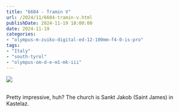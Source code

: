 ```yaml
---
title: "6604 - Tramin V"
url: /2024/11/6604-tramin-v.html
publishDate: 2024-11-19 18:00:00
date: 2024-11-19
categories:
- "olympus-m-zuiko-digital-ed-12-100mm-f4-0-is-pro"
tags:
- "Italy"
- "south-tyrol"
- "olympus-om-d-e-m1-mk-iii"
---
```

<div class="container">
<div class="center"><a target="_blank" href="https://d25zfm9zpd7gm5.cloudfront.net/1200x1200/2020/20200907_163840-ORF-DxO_DeepPRIME_XD2_lr-2.jpg"><img class="webfeedsFeaturedVisual" src="https://d25zfm9zpd7gm5.cloudfront.net/0600x0600/2020/20200907_163840-ORF-DxO_DeepPRIME_XD2_lr-2.jpg" /></a></div>
</div>
<br />

Pretty impressive, huh? The church is Sankt Jakob (Saint James) in Kastelaz.
